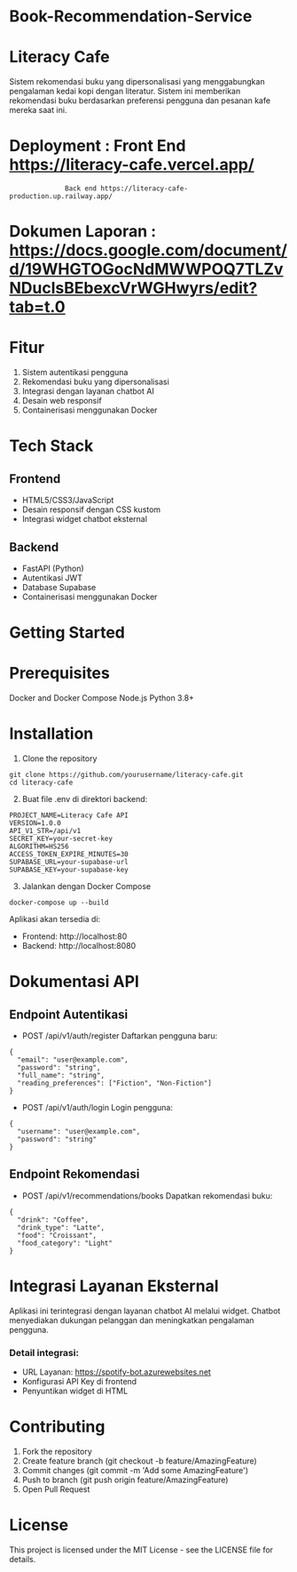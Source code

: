 # Book-Recommendation-Service

# Literacy Cafe
Sistem rekomendasi buku yang dipersonalisasi yang menggabungkan pengalaman kedai kopi dengan literatur. Sistem ini memberikan rekomendasi buku berdasarkan preferensi pengguna dan pesanan kafe mereka saat ini.

# Deployment      : Front End https://literacy-cafe.vercel.app/ 
                  Back end https://literacy-cafe-production.up.railway.app/
# Dokumen Laporan : https://docs.google.com/document/d/19WHGTOGocNdMWWPOQ7TLZvNDuclsBEbexcVrWGHwyrs/edit?tab=t.0

# Fitur
1. Sistem autentikasi pengguna
2. Rekomendasi buku yang dipersonalisasi
3. Integrasi dengan layanan chatbot AI
4. Desain web responsif
5. Containerisasi menggunakan Docker
 
# Tech Stack
## Frontend
- HTML5/CSS3/JavaScript
- Desain responsif dengan CSS kustom
- Integrasi widget chatbot eksternal
## Backend
- FastAPI (Python)
- Autentikasi JWT
- Database Supabase
- Containerisasi menggunakan Docker

# Getting Started
# Prerequisites

Docker and Docker Compose
Node.js
Python 3.8+

# Installation

1. Clone the repository
```
git clone https://github.com/yourusername/literacy-cafe.git
cd literacy-cafe
```

2. Buat file .env di direktori backend:
```
PROJECT_NAME=Literacy Cafe API  
VERSION=1.0.0  
API_V1_STR=/api/v1  
SECRET_KEY=your-secret-key  
ALGORITHM=HS256  
ACCESS_TOKEN_EXPIRE_MINUTES=30  
SUPABASE_URL=your-supabase-url  
SUPABASE_KEY=your-supabase-key  
```

3. Jalankan dengan Docker Compose
```
docker-compose up --build
```

Aplikasi akan tersedia di:

- Frontend: http://localhost:80
- Backend: http://localhost:8080

# Dokumentasi API
## Endpoint Autentikasi
- POST /api/v1/auth/register
Daftarkan pengguna baru:
```
{
  "email": "user@example.com",
  "password": "string",
  "full_name": "string",
  "reading_preferences": ["Fiction", "Non-Fiction"]
}

```
- POST /api/v1/auth/login
Login pengguna:
```
{
  "username": "user@example.com",
  "password": "string"
}
```

## Endpoint Rekomendasi
- POST /api/v1/recommendations/books
Dapatkan rekomendasi buku:
```
{
  "drink": "Coffee",
  "drink_type": "Latte",
  "food": "Croissant",
  "food_category": "Light"
}
```

# Integrasi Layanan Eksternal
Aplikasi ini terintegrasi dengan layanan chatbot AI melalui widget. Chatbot menyediakan dukungan pelanggan dan meningkatkan pengalaman pengguna.

### Detail integrasi:

- URL Layanan: https://spotify-bot.azurewebsites.net
- Konfigurasi API Key di frontend
- Penyuntikan widget di HTML

# Contributing

1. Fork the repository
2. Create feature branch (git checkout -b feature/AmazingFeature)
3. Commit changes (git commit -m 'Add some AmazingFeature')
4. Push to branch (git push origin feature/AmazingFeature)
5. Open Pull Request

# License
This project is licensed under the MIT License - see the LICENSE file for details.
